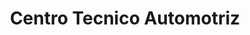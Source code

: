 ---
title: "Centro Tecnico Automotriz"
url: /quito/centro-tecnico-automotriz/
shop: reparación de automóviles
---